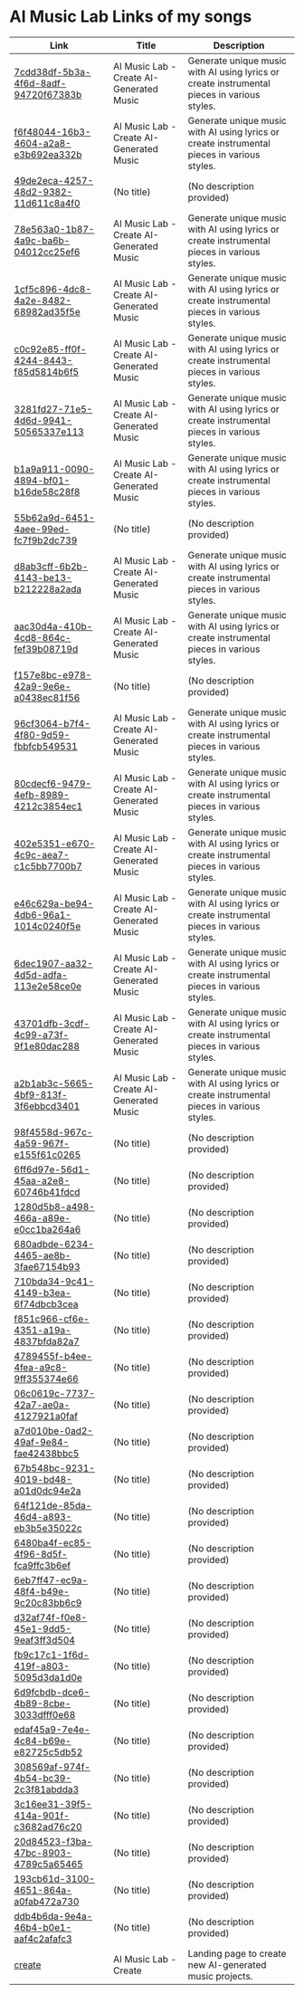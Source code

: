 


# AI Music Lab Links of my songs

| Link | Title | Description |
|------|-------|-------------|
| [7cdd38df-5b3a-4f6d-8adf-94720f67383b](https://aimusiclab.co/play/7cdd38df-5b3a-4f6d-8adf-94720f67383b) | AI Music Lab - Create AI-Generated Music | Generate unique music with AI using lyrics or create instrumental pieces in various styles. |
| [f6f48044-16b3-4604-a2a8-e3b692ea332b](https://aimusiclab.co/play/f6f48044-16b3-4604-a2a8-e3b692ea332b) | AI Music Lab - Create AI-Generated Music | Generate unique music with AI using lyrics or create instrumental pieces in various styles. |
| [49de2eca-4257-48d2-9382-11d611c8a4f0](https://aimusiclab.co/play/49de2eca-4257-48d2-9382-11d611c8a4f0) | (No title) | (No description provided) |
| [78e563a0-1b87-4a9c-ba6b-04012cc25ef6](https://aimusiclab.co/play/78e563a0-1b87-4a9c-ba6b-04012cc25ef6) | AI Music Lab - Create AI-Generated Music | Generate unique music with AI using lyrics or create instrumental pieces in various styles. |
| [1cf5c896-4dc8-4a2e-8482-68982ad35f5e](https://aimusiclab.co/play/1cf5c896-4dc8-4a2e-8482-68982ad35f5e) | AI Music Lab - Create AI-Generated Music | Generate unique music with AI using lyrics or create instrumental pieces in various styles. |
| [c0c92e85-ff0f-4244-8443-f85d5814b6f5](https://aimusiclab.co/play/c0c92e85-ff0f-4244-8443-f85d5814b6f5) | AI Music Lab - Create AI-Generated Music | Generate unique music with AI using lyrics or create instrumental pieces in various styles. |
| [3281fd27-71e5-4d6d-9941-50565337e113](https://aimusiclab.co/play/3281fd27-71e5-4d6d-9941-50565337e113) | AI Music Lab - Create AI-Generated Music | Generate unique music with AI using lyrics or create instrumental pieces in various styles. |
| [b1a9a911-0090-4894-bf01-b16de58c28f8](https://aimusiclab.co/play/b1a9a911-0090-4894-bf01-b16de58c28f8) | AI Music Lab - Create AI-Generated Music | Generate unique music with AI using lyrics or create instrumental pieces in various styles. |
| [55b62a9d-6451-4aee-99ed-fc7f9b2dc739](https://aimusiclab.co/play/55b62a9d-6451-4aee-99ed-fc7f9b2dc739) | (No title) | (No description provided) |
| [d8ab3cff-6b2b-4143-be13-b212228a2ada](https://aimusiclab.co/play/d8ab3cff-6b2b-4143-be13-b212228a2ada) | AI Music Lab - Create AI-Generated Music | Generate unique music with AI using lyrics or create instrumental pieces in various styles. |
| [aac30d4a-410b-4cd8-864c-fef39b08719d](https://aimusiclab.co/play/aac30d4a-410b-4cd8-864c-fef39b08719d) | AI Music Lab - Create AI-Generated Music | Generate unique music with AI using lyrics or create instrumental pieces in various styles. |
| [f157e8bc-e978-42a9-9e6e-a0438ec81f56](https://aimusiclab.co/play/f157e8bc-e978-42a9-9e6e-a0438ec81f56) | (No title) | (No description provided) |
| [96cf3064-b7f4-4f80-9d59-fbbfcb549531](https://aimusiclab.co/play/96cf3064-b7f4-4f80-9d59-fbbfcb549531) | AI Music Lab - Create AI-Generated Music | Generate unique music with AI using lyrics or create instrumental pieces in various styles. |
| [80cdecf6-9479-4efb-8989-4212c3854ec1](https://aimusiclab.co/play/80cdecf6-9479-4efb-8989-4212c3854ec1) | AI Music Lab - Create AI-Generated Music | Generate unique music with AI using lyrics or create instrumental pieces in various styles. |
| [402e5351-e670-4c9c-aea7-c1c5bb7700b7](https://aimusiclab.co/play/402e5351-e670-4c9c-aea7-c1c5bb7700b7) | AI Music Lab - Create AI-Generated Music | Generate unique music with AI using lyrics or create instrumental pieces in various styles. |
| [e46c629a-be94-4db6-96a1-1014c0240f5e](https://aimusiclab.co/play/e46c629a-be94-4db6-96a1-1014c0240f5e) | AI Music Lab - Create AI-Generated Music | Generate unique music with AI using lyrics or create instrumental pieces in various styles. |
| [6dec1907-aa32-4d5d-adfa-113e2e58ce0e](https://aimusiclab.co/play/6dec1907-aa32-4d5d-adfa-113e2e58ce0e) | AI Music Lab - Create AI-Generated Music | Generate unique music with AI using lyrics or create instrumental pieces in various styles. |
| [43701dfb-3cdf-4c99-a73f-9f1e80dac288](https://aimusiclab.co/play/43701dfb-3cdf-4c99-a73f-9f1e80dac288) | AI Music Lab - Create AI-Generated Music | Generate unique music with AI using lyrics or create instrumental pieces in various styles. |
| [a2b1ab3c-5665-4bf9-813f-3f6ebbcd3401](https://aimusiclab.co/play/a2b1ab3c-5665-4bf9-813f-3f6ebbcd3401) | AI Music Lab - Create AI-Generated Music | Generate unique music with AI using lyrics or create instrumental pieces in various styles. |
| [98f4558d-967c-4a59-967f-e155f61c0265](https://aimusiclab.co/play/98f4558d-967c-4a59-967f-e155f61c0265) | (No title) | (No description provided) |
| [6ff6d97e-56d1-45aa-a2e8-60746b41fdcd](https://aimusiclab.co/play/6ff6d97e-56d1-45aa-a2e8-60746b41fdcd) | (No title) | (No description provided) |
| [1280d5b8-a498-466a-a89e-e0cc1ba264a6](https://aimusiclab.co/play/1280d5b8-a498-466a-a89e-e0cc1ba264a6) | (No title) | (No description provided) |
| [680adbde-6234-4465-ae8b-3fae67154b93](https://aimusiclab.co/play/680adbde-6234-4465-ae8b-3fae67154b93) | (No title) | (No description provided) |
| [710bda34-9c41-4149-b3ea-6f74dbcb3cea](https://aimusiclab.co/play/710bda34-9c41-4149-b3ea-6f74dbcb3cea) | (No title) | (No description provided) |
| [f851c966-cf6e-4351-a19a-4837bfda82a7](https://aimusiclab.co/play/f851c966-cf6e-4351-a19a-4837bfda82a7) | (No title) | (No description provided) |
| [4789455f-b4ee-4fea-a9c8-9ff355374e66](https://aimusiclab.co/play/4789455f-b4ee-4fea-a9c8-9ff355374e66) | (No title) | (No description provided) |
| [06c0619c-7737-42a7-ae0a-4127921a0faf](https://aimusiclab.co/play/06c0619c-7737-42a7-ae0a-4127921a0faf) | (No title) | (No description provided) |
| [a7d010be-0ad2-49af-9e84-fae42438bbc5](https://aimusiclab.co/play/a7d010be-0ad2-49af-9e84-fae42438bbc5) | (No title) | (No description provided) |
| [67b548bc-9231-4019-bd48-a01d0dc94e2a](https://aimusiclab.co/play/67b548bc-9231-4019-bd48-a01d0dc94e2a) | (No title) | (No description provided) |
| [64f121de-85da-46d4-a893-eb3b5e35022c](https://aimusiclab.co/play/64f121de-85da-46d4-a893-eb3b5e35022c) | (No title) | (No description provided) |
| [6480ba4f-ec85-4f96-8d5f-fca9ffc3b6ef](https://aimusiclab.co/play/6480ba4f-ec85-4f96-8d5f-fca9ffc3b6ef) | (No title) | (No description provided) |
| [6eb7ff47-ec9a-48f4-b49e-9c20c83bb6c9](https://aimusiclab.co/play/6eb7ff47-ec9a-48f4-b49e-9c20c83bb6c9) | (No title) | (No description provided) |
| [d32af74f-f0e8-45e1-9dd5-9eaf3ff3d504](https://aimusiclab.co/play/d32af74f-f0e8-45e1-9dd5-9eaf3ff3d504) | (No title) | (No description provided) |
| [fb9c17c1-1f6d-419f-a803-5095d3da1d0e](https://aimusiclab.co/play/fb9c17c1-1f6d-419f-a803-5095d3da1d0e) | (No title) | (No description provided) |
| [6d9fcbdb-dce6-4b89-8cbe-3033dfff0e68](https://aimusiclab.co/play/6d9fcbdb-dce6-4b89-8cbe-3033dfff0e68) | (No title) | (No description provided) |
| [edaf45a9-7e4e-4c84-b69e-e82725c5db52](https://aimusiclab.co/play/edaf45a9-7e4e-4c84-b69e-e82725c5db52) | (No title) | (No description provided) |
| [308569af-974f-4b54-bc39-2c3f81abdda3](https://aimusiclab.co/play/308569af-974f-4b54-bc39-2c3f81abdda3) | (No title) | (No description provided) |
| [3c16ee31-39f5-414a-901f-c3682ad76c20](https://aimusiclab.co/play/3c16ee31-39f5-414a-901f-c3682ad76c20) | (No title) | (No description provided) |
| [20d84523-f3ba-47bc-8903-4789c5a65465](https://aimusiclab.co/play/20d84523-f3ba-47bc-8903-4789c5a65465) | (No title) | (No description provided) |
| [193cb61d-3100-4651-864a-a0fab472a730](https://aimusiclab.co/play/193cb61d-3100-4651-864a-a0fab472a730) | (No title) | (No description provided) |
| [ddb4b6da-9e4a-46b4-b0e1-aaf4c2afafc3](https://aimusiclab.co/play/ddb4b6da-9e4a-46b4-b0e1-aaf4c2afafc3) | (No title) | (No description provided) |
| [create](https://aimusiclab.co/create) | AI Music Lab - Create | Landing page to create new AI-generated music projects. |
